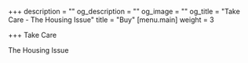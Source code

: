 +++
description = ""
og_description = ""
og_image = ""
og_title = "Take Care - The Housing Issue"
title = "Buy"
[menu.main]
weight = 3

+++
Take Care

The Housing Issue